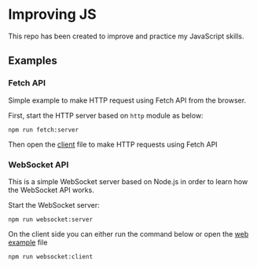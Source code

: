 # Improving JS

This repo has been created to improve and practice my JavaScript skills.

## Examples

### Fetch API

Simple example to make HTTP request using Fetch API from the browser.

First, start the HTTP server based on `http` module as below:

```shell
npm run fetch:server
```

Then open the [client](fetch/client.html) file to make HTTP requests using Fetch API


### WebSocket API

This is a simple WebSocket server based on Node.js in order to learn how the WebSocket API works.

Start the WebSocket server:

```shell
npm run websocket:server
```

On the client side you can either run the command below or open the [web example](websocket/web.html) file

```shell
npm run websocket:client
```

